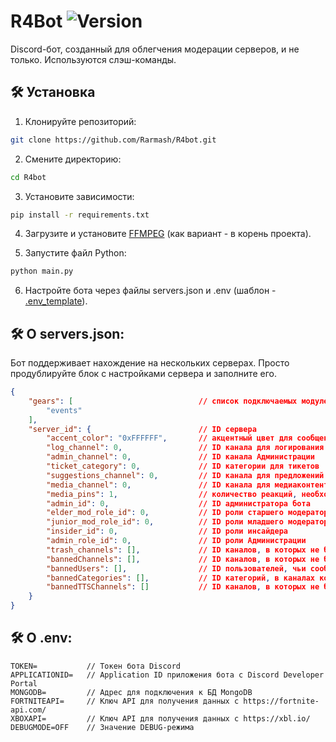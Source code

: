 # R4Bot ![Version](https://img.shields.io/badge/Latest-1.0.1/master-blue.svg)
Discord-бот, созданный для облегчения модерации серверов, и не только. Используются слэш-команды.

## 🛠️ Установка
1. Клонируйте репозиторий:
```BASH
git clone https://github.com/Rarmash/R4bot.git
```
2. Смените директорию:
```BASH
cd R4bot
```
3. Установите зависимости:
```BASH
pip install -r requirements.txt
```
4. Загрузите и установите [FFMPEG](https://ffmpeg.org/) (как вариант - в корень проекта).

5. Запустите файл Python:
```BASH
python main.py
```

6. Настройте бота через файлы servers.json и .env (шаблон - [.env_template](https://github.com/Rarmash/R4Bot/blob/master/.env_template)).

## 🛠️ О servers.json:
Бот поддерживает нахождение на нескольких серверах. Просто продублируйте блок с настройками сервера и заполните его.
```JSON
{
    "gears": [                            // список подключаемых модулей
        "events"
    ],
    "server_id": {                        // ID сервера
        "accent_color": "0xFFFFFF",       // акцентный цвет для сообщений бота (в виде HEX-кода)
        "log_channel": 0,                 // ID канала для логирования удалённых/отредактированных сообщений
        "admin_channel": 0,               // ID канала Администрации
        "ticket_category": 0,             // ID категории для тикетов
        "suggestions_channel": 0,         // ID канала для предложений
        "media_channel": 0,               // ID канала для медиаконтента
        "media_pins": 1,                  // количество реакций, необходимых для закрепления сообщения
        "admin_id": 0,                    // ID администратора бота
        "elder_mod_role_id": 0,           // ID роли старшего модератора
        "junior_mod_role_id": 0,          // ID роли младшего модератора
        "insider_id": 0,                  // ID роли инсайдера
        "admin_role_id": 0,               // ID роли Администрации
        "trash_channels": [],             // ID каналов, в которых не будет подсчитываться количество отправленных сообщений
        "bannedChannels": [],             // ID каналов, в которых не будут учитываться сообщения для логирования
        "bannedUsers": [],                // ID пользователей, чьи сообщения не будут учитываться для логирования
        "bannedCategories": [],           // ID категорий, в каналах которых не будут учитываться сообщения для логирования
        "bannedTTSChannels": []           // ID каналов, в которых не будет использоваться Text-to-Speech
    }
}
```

## 🛠️ О .env:
```ENV
TOKEN=           // Токен бота Discord
APPLICATIONID=   // Application ID приложения бота с Discord Developer Portal
MONGODB=         // Адрес для подключения к БД MongoDB
FORTNITEAPI=     // Ключ API для получения данных с https://fortnite-api.com/
XBOXAPI=         // Ключ API для получения данных с https://xbl.io/
DEBUGMODE=OFF    // Значение DEBUG-режима
```
